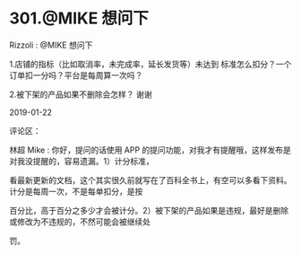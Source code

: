 # 301.@MIKE 想问下

Rizzoli : @MIKE 想问下

1.店铺的指标（比如取消率，未完成率，延长发货等）未达到 标准怎么扣分？一个订单扣一分吗？平台是每周算一次吗？

2.被下架的产品如果不删除会怎样？ 谢谢

2019-01-22

评论区：

林超 Mike : 你好，提问的话使用 APP 的提问功能，对我才有提醒哦，这样发布是对我没提醒的，容易遗漏。1）计分标准，

看最新更新的文档，这个其实很久前就写在了百科全书上，有空可以多看下资料。计分是每周一次，不是每单扣分，是按

百分比，高于百分之多少才会被计分。2）被下架的产品如果是违规，最好是删除或修改为不违规的，不然可能会被继续处

罚。